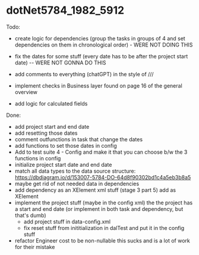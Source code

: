 # dotNet5784_1982_5912

Todo:
- create logic for dependencies (group the tasks in groups of 4 and set dependencies on them in chronological order) - WERE NOT DOING THIS
- fix the dates for some stuff (every date has to be after the project start date) -- WERE NOT GONNA DO THIS
- add comments to everything (chatGPT) in the style of ///


- implement checks in Business layer found on page 16 of the general overview
- add logic for calculated fields






Done:
- add project start and end date
- add resetting those dates
- comment outfunctions in task that change the dates
- add functions to set those dates in config
- Add to test suite 4 - Config and make it that you can choose b/w the 3 functions in config
- initialize project start date and end date
- match all data types to the data source structure: https://dbdiagram.io/d/153007-5784-DO-64d8f90302bd1c4a5eb3b8a5
- maybe get rid of not needed data in dependencies
- add dependency as an XElement xml stuff (stage 3 part 5) add as XElement
- implement the project stuff (maybe in the config xml) the the project has a start and end date (or implement in both task and dependency, but that's dumb)
	- add project stuff in data-config.xml
	- fix reset stuff from inititialization in dalTest and put it in the config stuff
- refactor Engineer cost to be non-nullable this sucks and is a lot of work for their mistake